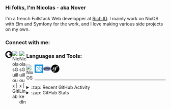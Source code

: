 ### Hi folks, I'm Nicolas - aka Nover

I'm a french Fullstack Web developper at [Rich ID](https://www.rich-id.fr). I mainly work on NixOS with Elm and Symfony for the work, and I love making various side projects on my own.


### Connect with me:

[<img align="left" alt="NicolasGuilloux.eu" width="22px" src="https://raw.githubusercontent.com/iconic/open-iconic/master/svg/globe.svg" />][website]
[<img align="left" alt="NicolasGuilloux | Gitlab" width="22px" src="https://gitlab.com/gitlab-com/gitlab-artwork/raw/master/logo/logo.svg" />][gitlab]
[<img align="left" alt="NicolasGuilloux | LinkedIn" width="22px" src="https://cdn.jsdelivr.net/npm/simple-icons@v3/icons/linkedin.svg" />][linkedin]

<span />

### Languages and Tools:

[<img align="left" alt="NixOS"   width="26px" src="https://symbols.getvecta.com/stencil_89/59_nixos-linux-icon.f23716bf93.svg" />][nixos]
[<img align="left" alt="Elm"     width="26px" src="https://raw.githubusercontent.com/github/explore/master/topics/elm/elm.png" />][elm]
[<img align="left" alt="PHP"     width="26px" src="https://raw.githubusercontent.com/github/explore/master/topics/php/php.png" />][php]
[<img align="left" alt="Symfony" width="26px" src="https://raw.githubusercontent.com/github/explore/master/topics/symfony/symfony.png" />][symfony]

<br />
<br />

---

<details>
  <summary>:zap: Recent GitHub Activity</summary>

<!--START_SECTION:activity-->
1. 💪 Opened PR [#3](https://github.com/rich-id/autoconfigure-bundle/pull/3) in [rich-id/autoconfigure-bundle](https://github.com/rich-id/autoconfigure-bundle)
2. 🎉 Merged PR [#2](https://github.com/rich-id/autoconfigure-bundle/pull/2) in [rich-id/autoconfigure-bundle](https://github.com/rich-id/autoconfigure-bundle)
3. 💪 Opened PR [#2](https://github.com/rich-id/autoconfigure-bundle/pull/2) in [rich-id/autoconfigure-bundle](https://github.com/rich-id/autoconfigure-bundle)
4. 💪 Opened PR [#5](https://github.com/rich-id/test-tools/pull/5) in [rich-id/test-tools](https://github.com/rich-id/test-tools)
5. ❌ Closed PR [#4](https://github.com/rich-id/test-tools/pull/4) in [rich-id/test-tools](https://github.com/rich-id/test-tools)
<!--END_SECTION:activity-->

</details>

<details>
  <summary>:zap: GitHub Stats</summary>

  <img align="left" alt="NicolasGuilloux's GitHub Stats" src="https://github-readme-stats.codestackr.vercel.app/api?username=NicolasGuilloux&show_icons=true&hide_border=true" />
</details>

[website]: https://nicolasguilloux.eu
[gitlab]: https://gitlab.com/NicolasGuilloux
[linkedin]: https://www.linkedin.com/in/nicolas-guilloux/
[nixos]: https://nixos.org
[elm]: https://elm-lang.org
[php]: https://www.php.net
[symfony]: https://symfony.com
